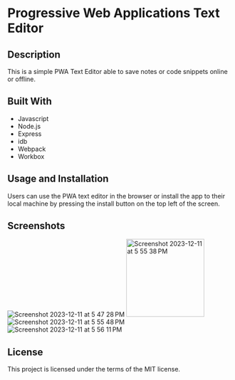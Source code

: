 # Progressive Web Applications Text Editor

## Description

This is a simple PWA Text Editor able to save notes or code snippets online or offline.

## Built With
+ Javascript
+ Node.js
+ Express
+ idb
+ Webpack
+ Workbox

## Usage and Installation

Users can use the PWA text editor in the browser or install the app to their local machine by pressing the install button on the top left of the screen. 

## Screenshots
![Screenshot 2023-12-11 at 5 47 28 PM](https://github.com/TylerJMalone/pwa-text-editor/assets/135089114/1bc6a0ab-6a87-475a-85ef-8ef0c7f904ca)
<img width="175" alt="Screenshot 2023-12-11 at 5 55 38 PM" src="https://github.com/TylerJMalone/pwa-text-editor/assets/135089114/aa02bf7b-112d-4b9b-a163-1096ca0ed930">
![Screenshot 2023-12-11 at 5 55 48 PM](https://github.com/TylerJMalone/pwa-text-editor/assets/135089114/47299fcb-06da-41f6-b6e2-c5dc48d7af39)
![Screenshot 2023-12-11 at 5 56 11 PM](https://github.com/TylerJMalone/pwa-text-editor/assets/135089114/e2e857b0-7ad5-454a-8b38-1fbbdbb19c6d)


## License

This project is licensed under the terms of the MIT license.
